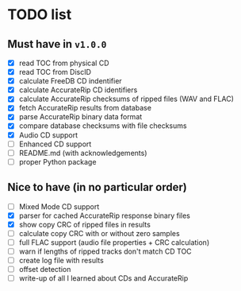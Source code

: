 # TODO list

## Must have in `v1.0.0`

- [x] read TOC from physical CD
- [x] read TOC from DiscID
- [x] calculate FreeDB CD indentifier
- [x] calculate AccurateRip CD identifiers
- [x] calculate AccurateRip checksums of ripped files (WAV and FLAC)
- [x] fetch AccurateRip results from database
- [x] parse AccurateRip binary data format
- [x] compare database checksums with file checksums
- [x] Audio CD support
- [ ] Enhanced CD support
- [ ] README.md (with acknowledgements)
- [ ] proper Python package

## Nice to have (in no particular order)

- [ ] Mixed Mode CD support
- [x] parser for cached AccurateRip response binary files
- [x] show copy CRC of ripped files in results
- [ ] calculate copy CRC with or without zero samples
- [ ] full FLAC support (audio file properties + CRC calculation)
- [ ] warn if lengths of ripped tracks don't match CD TOC
- [ ] create log file with results
- [ ] offset detection
- [ ] write-up of all I learned about CDs and AccurateRip

